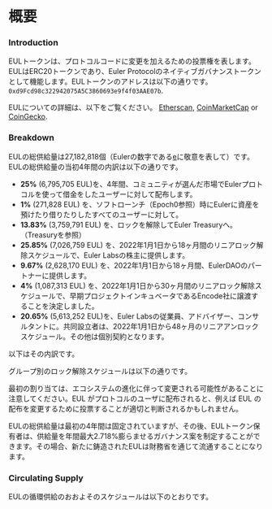 # 概要

### Introduction

EULトークンは、プロトコルコードに変更を加えるための投票権を表します。EULはERC20トークンであり、Euler Protocolのネイティブガバナンストークンとして機能します。EULトークンのアドレスは以下の通りです。`0xd9Fcd98c322942075A5C3860693e9f4f03AAE07b`.

EULについての詳細は、以下をご覧ください。 [Etherscan](https://etherscan.io/token/0xd9fcd98c322942075a5c3860693e9f4f03aae07b), [CoinMarketCap](https://coinmarketcap.com/currencies/euler-finance/) or [CoinGecko](https://www.coingecko.com/en/coins/euler).

### Breakdown

EULの総供給量は27,182,818個（Eulerの数字である[e](https://en.wikipedia.org/wiki/E\_\(mathematical\_constant\))に敬意を表して）です。EULの総供給量の当初4年間の内訳は以下の通りです。

* **25%** (6,795,705 EUL)を、4年間、コミュニティが選んだ市場でEulerプロトコルを使って借金をしたユーザーに対して配布します。
* **1%** (271,828 EUL) を、ソフトローンチ（Epoch0参照）時にEulerに資産を預けたり借りたりしたすべてのユーザーに対して。
* **13.83%** (3,759,791 EUL) を、ロックを解除してEuler Treasuryへ。（Treasuryを参照）
* **25.85%** (7,026,759 EUL) を、2022年1月1日から18ヶ月間のリニアロック解除スケジュールで、Euler Labsの株主に提供します。
* **9.67%** (2,628,170 EUL) を、2022年1月1日から18ヶ月間、EulerDAOのパートナーに提供します。
* **4%** (1,087,313 EUL) を、2022年1月1日から30ヶ月間のリニアロック解除スケジュールで、早期プロジェクトインキュベータであるEncode社に譲渡することを決定しました。
* **20.65%** (5,613,252 EUL)を、Euler Labsの従業員、アドバイザー、コンサルタントに。共同設立者は、2022年1月1日から48ヶ月のリニアアンロックスケジュール。その他は個別契約となります。

以下はその内訳です。

グループ別のロック解除スケジュールは以下の通りです。

最初の割り当ては、エコシステムの進化に伴って変更される可能性があることに注意してください。EUL がプロトコルのユーザに配布されると、例えば EUL の配布を変更するために投票することが適切と判断されるかもしれません。

EULの総供給量は最初の4年間は固定されていますが、その後、EULトークン保有者は、供給量を年間最大2.718%膨らませるガバナンス案を制定することができます。その場合、新たに鋳造されたEULは財務省を通じて流通することになります。

### Circulating Supply

EULの循環供給のおおよそのスケジュールは以下のとおりです。
